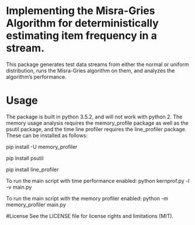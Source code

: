 # Implementing the Misra-Gries Algorithm for deterministically estimating item frequency in a stream. 

This package generates test data streams from either the normal or uniform distribution, runs the Misra-Gries algorithm on them, and analyzes the algorithm’s performance.

# Usage
The package is built in python 3.5.2, and will not work with python 2. The memory usage analysis requires the memory_profile package as well as the psutil package, and the time line profiler requires the line_profiler package. These can be installed as follows:

pip install -U memory_profiler

pip install psutil

pip install line_profiler


To run the main script with time performance enabled: python kernprof.py -l -v main.py

To run the main script with the memory profiler enabled: python -m memory_profiler main.py

#License
See the LICENSE file for license rights and limitations (MIT).

